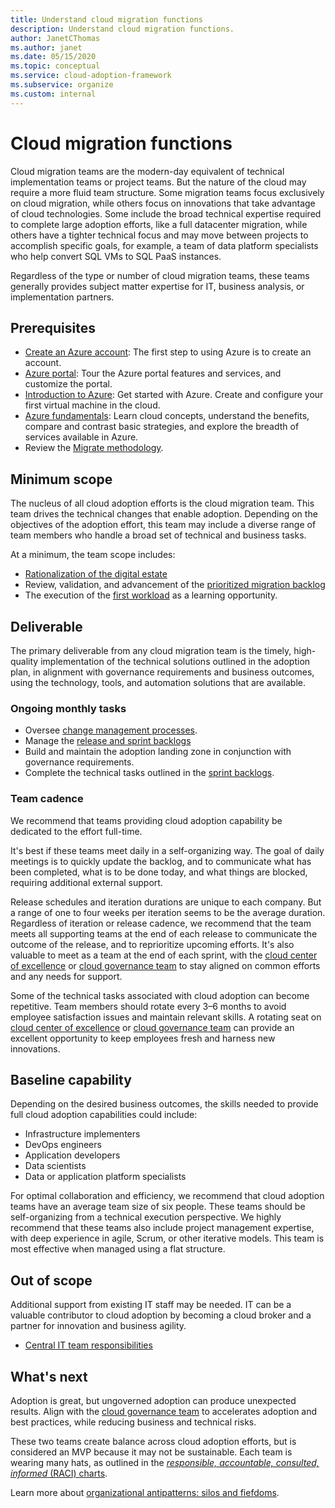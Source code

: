 ```yaml
---
title: Understand cloud migration functions
description: Understand cloud migration functions.
author: JanetCThomas
ms.author: janet
ms.date: 05/15/2020
ms.topic: conceptual
ms.service: cloud-adoption-framework
ms.subservice: organize
ms.custom: internal
---
```


# Cloud migration functions

Cloud migration teams are the modern-day equivalent of technical implementation teams or project teams. But the nature of the cloud may require a more fluid team structure. Some migration teams focus exclusively on cloud migration, while others focus on innovations that take advantage of cloud technologies. Some include the broad technical expertise required to complete large adoption efforts, like a full datacenter migration, while others have a tighter technical focus and may move between projects to accomplish specific goals, for example, a team of data platform specialists who help convert SQL VMs to SQL PaaS instances.

Regardless of the type or number of cloud migration teams, these teams generally provides subject matter expertise for IT, business analysis, or implementation partners.

## Prerequisites

- [Create an Azure account](/learn/modules/create-an-azure-account/): The first step to using Azure is to create an account.
- [Azure portal](/learn/modules/tour-azure-portal/): Tour the Azure portal features and services, and customize the portal.
- [Introduction to Azure](/learn/modules/intro-to-azure-fundamentals/): Get started with Azure. Create and configure your first virtual machine in the cloud.
- [Azure fundamentals](/learn/paths/azure-for-the-data-engineer/): Learn cloud concepts, understand the benefits, compare and contrast basic strategies, and explore the breadth of services available in Azure.
- Review the [Migrate methodology](../migrate/index.md).

## Minimum scope

The nucleus of all cloud adoption efforts is the cloud migration team. This team drives the technical changes that enable adoption. Depending on the objectives of the adoption effort, this team may include a diverse range of team members who handle a broad set of technical and business tasks.

At a minimum, the team scope includes:

- [Rationalization of the digital estate](../digital-estate/index.md)
- Review, validation, and advancement of the [prioritized migration backlog](../migrate/migration-considerations/assess/release-iteration-backlog.md)
- The execution of the [first workload](../digital-estate/rationalize.md#select-the-first-workload) as a learning opportunity.

## Deliverable

The primary deliverable from any cloud migration team is the timely, high-quality implementation of the technical solutions outlined in the adoption plan, in alignment with governance requirements and business outcomes, using the technology, tools, and automation solutions that are available.

### Ongoing monthly tasks

- Oversee [change management processes](../migrate/migration-considerations/prerequisites/technical-complexity.md).
- Manage the [release and sprint backlogs](../migrate/migration-considerations/assess/release-iteration-backlog.md)
- Build and maintain the adoption landing zone in conjunction with governance requirements.
- Complete the technical tasks outlined in the [sprint backlogs](../migrate/migration-considerations/assess/release-iteration-backlog.md).

### Team cadence

We recommend that teams providing cloud adoption capability be dedicated to the effort full-time.

It's best if these teams meet daily in a self-organizing way. The goal of daily meetings is to quickly update the backlog, and to communicate what has been completed, what is to be done today, and what things are blocked, requiring additional external support.

Release schedules and iteration durations are unique to each company. But a range of one to four weeks per iteration seems to be the average duration. Regardless of iteration or release cadence, we recommend that the team meets all supporting teams at the end of each release to communicate the outcome of the release, and to reprioritize upcoming efforts. It's also valuable to meet as a team at the end of each sprint, with the [cloud center of excellence](./cloud-center-of-excellence.md) or [cloud governance team](./cloud-governance.md) to stay aligned on common efforts and any needs for support.

Some of the technical tasks associated with cloud adoption can become repetitive. Team members should rotate every 3&ndash;6 months to avoid employee satisfaction issues and maintain relevant skills. A rotating seat on [cloud center of excellence](./cloud-center-of-excellence.md) or [cloud governance team](./cloud-governance.md) can provide an excellent opportunity to keep employees fresh and harness new innovations.

## Baseline capability

Depending on the desired business outcomes, the skills needed to provide full cloud adoption capabilities could include:

- Infrastructure implementers
- DevOps engineers
- Application developers
- Data scientists
- Data or application platform specialists

For optimal collaboration and efficiency, we recommend that cloud adoption teams have an average team size of six people. These teams should be self-organizing from a technical execution perspective. We highly recommend that these teams also include project management expertise, with deep experience in agile, Scrum, or other iterative models. This team is most effective when managed using a flat structure.

## Out of scope

Additional support from existing IT staff may be needed. IT can be a valuable contributor to cloud adoption by becoming a cloud broker and a partner for innovation and business agility.

- [Central IT team responsibilities](./central-it.md)

## What's next

Adoption is great, but ungoverned adoption can produce unexpected results. Align with the [cloud governance team](./cloud-governance.md) to accelerates adoption and best practices, while reducing business and technical risks.

These two teams create balance across cloud adoption efforts, but is considered an MVP because it may not be sustainable. Each team is wearing many hats, as outlined in the [*responsible, accountable, consulted, informed* (RACI) charts](./raci-alignment.md).

Learn more about [organizational antipatterns: silos and fiefdoms](./fiefdoms-silos.md).
